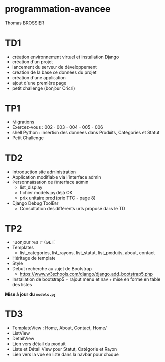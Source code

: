 # programmation-avancee
Thomas BROSSIER

# TD1
- création environnement virtuel et installation Django
- création d'un projet
- lancement du serveur de développement
- création de la base de données du projet
- création d'une application
- ajout d'une première page
- petit challenge (bonjour Cricri)

# TP1
- Migrations
- Exercez-vous : 002 - 003 - 004 - 005 - 006
- shell Python : insertion des données dans Produits, Catégories et Statut
- Petit Challenge

# TD2
- Introduction site administration
- Application modifiable via l'interface admin
- Personnalisation de l'interface admin
    * list_display
    * fichier models.py déjà OK
    * prix unitaire prod (prix TTC - page 8)
- Django Debug ToolBar
    * Consultation des différents urls proposé dans le TD

# TP2
- "Bonjour %s !" (GET)
- Templates
    * list_categories, list_rayons, list_statut, list_produits, about, contact
- Héritage de template
- Style
- Début recherche au sujet de Bootstrap
    * https://www.w3schools.com/django/django_add_bootstrap5.php
- Installation de bootstrap5 + rajout menu et nav + mise en forme en table des listes

**Mise à jour du `models.py`**

# TD3
- TemplateView : Home, About, Contact, Home/<param>
- ListView
- DetailView
- Lien vers détail du produit
- Liste et Détail View pour Statut, Catégorie et Rayon
- Lien vers la vue en liste dans la navbar pour chaque

